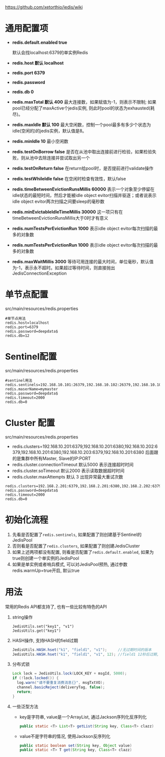 https://github.com/xetorthio/jedis/wiki 

# 通用配置项

* **redis.default.enabled true**

  默认会找localhost:6379的单实例Redis

* **redis.host 默认 localhost**
* **redis.port 6379**
* **redis.password**
* **redis.db 0**

* **redis.maxTotal 默认 400**
  最大连接数，如果赋值为-1，则表示不限制; 如果pool已经分配了maxActive个jedis实例, 则此时pool的状态为exhausted(耗尽)。
* **redis.maxIdle 默认 100**
  最大空闲数，控制一个pool最多有多少个状态为idle(空闲的)的jedis实例，默认值是8。
* **redis.minIdle 10**
  最小空闲数
* **redis.testOnBorrow false**
  是否在从池中取出连接前进行检验，如果检验失败，则从池中去除连接并尝试取出另一个
* **redis.testOnReturn false**
  在return给pool时，是否提前进行validate操作
* **redis.testWhileIdle false**
  在空闲时检查有效性，默认false
* **redis.timeBetweenEvictionRunsMillis 60000**
  表示一个对象至少停留在idle状态的最短时间，然后才能被idle object evitor扫描并驱逐；或者说表示idle object evitor两次扫描之间要sleep的毫秒数
* **redis.minEvictableIdleTimeMillis 30000**
  这一项只有在timeBetweenEvictionRunsMillis大于0时才有意义
* **redis.numTestsPerEvictionRun 1000**
  表示idle object evitor每次扫描的最多的对象数
* **redis.numTestsPerEvictionRun 1000**
  表示idle object evitor每次扫描的最多的对象数
* **redis.maxWaitMillis 3000**
  等待可用连接的最大时间，单位毫秒，默认值为-1，表示永不超时。如果超过等待时间，则直接抛出JedisConnectionException

# 单节点配置

src/main/resources/redis.properties

```properties
#单节点用法
redis.host=localhost
redis.port=6379
redis.password=deepdata$
redis.db=12
```

# Sentinel配置

src/main/resources/redis.properties

```properties
#sentinel用法
redis.sentinels=192.168.10.101:26379,192.168.10.102:26379,192.168.10.103:26379
redis.maserName=mymaster
redis.password=deepdata$
redis.timeout=2000
redis.db=0
```

# Cluster 配置

src/main/resources/redis.properties

* redis.clusters=192.168.10.201:6379,192.168.10.201:6380,192.168.10.202:6379,192.168.10.201:6380,192.168.10.203:6379,192.168.10.201:6380
  后面跟的是集群中所有Master, Slave的IP:PORT
* redis.cluster.connectionTimeout 默认5000
  表示连接超时时间
* redis.cluster.soTimeout 默认2000
  表示读取数据超时时间
* redis.cluster.maxAttempts 默认 3
  出现异常最大重试次数

```properties
redis.clusters=192.168.2.201:6379,192.168.2.201:6380,192.168.2.202:6379,192.168.2.201:6380,192.168.2.203:6379,192.168.2.201:6380
redis.password=deepdata$
redis.timeout=2000
redis.db=0
```

# 初始化流程

1. 先看是否配置了`redis.sentinels`, 如果配置了则创建基于Sentinel的JedisPool
2. 否则看是否配置了`redis.clusters`, 如果配置了则创建JedisCluster
3. 如果上述两项都没有配置, 则看是否配置了`redis.default.enabled`, 如果为true则创建一个单实例的JedisPool
4. 如果是单实例或者哨兵模式, 可以对JedisPool预热, 通过参数redis.warmUp=true开启, 默认true

# 用法

常用的Redis API都支持了, 也有一些比较有特色的API

1. string操作

   ```
   JedisUtils.set("key1", "v1")
   JedisUtils.get("key1")
   ```

2. HASH操作, 支持HASH的field过期

   ```java
   JedisUtils.HASH.hset("k1", "field1", "v1");     //无过期时间的版本 
   JedisUtils.HASH.hset("k1", "field1", "v1", 12); //field1 12秒后过期, k1不过期
   ```

3. 分布式锁

   ```java
   Lock lock = JedisUtils.lock(LOCK_KEY + msgId, 5000);
   if (!lock.locked()) {
     log.warn("请不要重复消费消息{}", msgTxtVO);
     channel.basicReject(deliveryTag, false);
     return;
   }
   ```

4. 一些泛型方法

   * key是字符串, value是一个ArrayList, 通过Jackson序列化反序列化

     ```java
     public static <T> List<T> getList(String key, Class<T> clazz)
     ```

   * value不是字符串的情况, 使用Jackson反序列化

     ```java
     public static boolean set(String key, Object value)
     public static <T> T get(String key, Class<T> clazz)
     ```

     